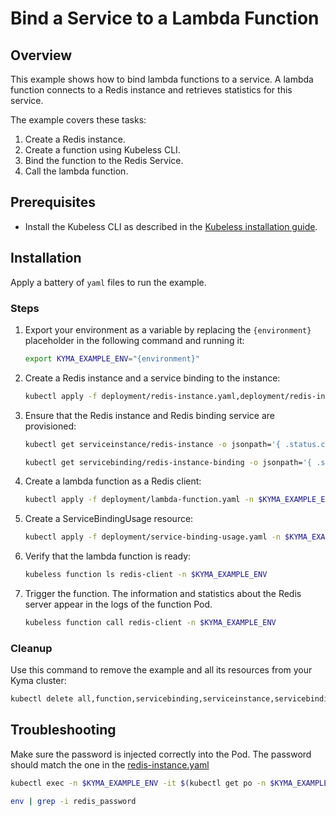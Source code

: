 # Bind a Service to a Lambda Function

## Overview

This example shows how to bind lambda functions to a service.
A lambda function connects to a Redis instance and retrieves statistics for this service.

The example covers these tasks:

1. Create a Redis instance.
2. Create a function using Kubeless CLI.
3. Bind the function to the Redis Service.
4. Call the lambda function.

## Prerequisites

- Install the Kubeless CLI as described in the [Kubeless installation guide](https://kubeless.io/docs/quick-start/).

## Installation

Apply a battery of `yaml` files to run the example.

### Steps

1. Export your environment as a variable by replacing the `{environment}` placeholder in the following command and running it:
    ```bash
    export KYMA_EXAMPLE_ENV="{environment}"
    ```

2. Create a Redis instance and a service binding to the instance:
    ```bash
    kubectl apply -f deployment/redis-instance.yaml,deployment/redis-instance-binding.yaml -n $KYMA_EXAMPLE_ENV
    ```

3. Ensure that the Redis instance and Redis binding service are provisioned:
    ```bash
    kubectl get serviceinstance/redis-instance -o jsonpath='{ .status.conditions[0].reason }' -n $KYMA_EXAMPLE_ENV

    kubectl get servicebinding/redis-instance-binding -o jsonpath='{ .status.conditions[0].reason }' -n $KYMA_EXAMPLE_ENV
    ```

4. Create a lambda function as a Redis client:
    ```bash
    kubectl apply -f deployment/lambda-function.yaml -n $KYMA_EXAMPLE_ENV
    ```

5. Create a ServiceBindingUsage resource:
    ```bash
    kubectl apply -f deployment/service-binding-usage.yaml -n $KYMA_EXAMPLE_ENV
    ```

6. Verify that the lambda function is ready:
    ```bash
    kubeless function ls redis-client -n $KYMA_EXAMPLE_ENV
    ```

7. Trigger the function.
    The information and statistics about the Redis server appear in the logs of the function Pod.
    ```bash
    kubeless function call redis-client -n $KYMA_EXAMPLE_ENV
    ```

### Cleanup

Use this command to remove the example and all its resources from your Kyma cluster:

```bash
kubectl delete all,function,servicebinding,serviceinstance,servicebindingusage -l example=service-binding -n $KYMA_EXAMPLE_ENV
```

## Troubleshooting

Make sure the password is injected correctly into the Pod. The password should match the one in the [redis-instance.yaml](./deployment/redis-instance.yaml)

```bash
kubectl exec -n $KYMA_EXAMPLE_ENV -it $(kubectl get po -n $KYMA_EXAMPLE_ENV -l example=service-binding --no-headers | awk '{print $1}') bash

env | grep -i redis_password
```
